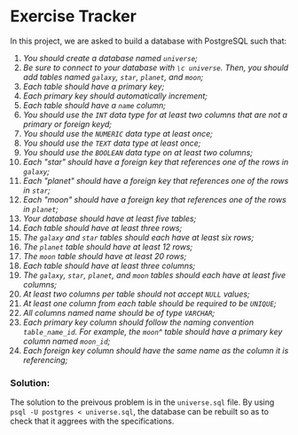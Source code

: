 # Exercise Tracker

In this project, we are asked to build a database with PostgreSQL such that:

1. *You should create a database named `universe`;*
2. *Be sure to connect to your database with `\c universe`. Then, you should add tables named `galaxy`, `star`, `planet`, and `moon`;*
3. *Each table should have a primary key;*
4. *Each primary key should automatically increment;*
5. *Each table should have a `name` column;*
6. *You should use the `INT` data type for at least two columns that are not a primary or foreign keyd;*
7. *You should use the `NUMERIC` data type at least once;*
8. *You should use the `TEXT` data type at least once;*
9. *You should use the `BOOLEAN` data type on at least two columns;*
10. *Each "star" should have a foreign key that references one of the rows in `galaxy`;*
11. *Each "planet" should have a foreign key that references one of the rows in `star`;*
12. *Each "moon" should have a foreign key that references one of the rows in `planet`;*
13. *Your database should have at least five tables;*
14. *Each table should have at least three rows;*
15. *The `galaxy` and `star` tables should each have at least six rows;*
16. *The `planet` table should have at least 12 rows;*
17. *The `moon` table should have at least 20 rows;*
18. *Each table should have at least three columns;*
19. *The `galaxy`, `star`, `planet`, and `moon` tables should each have at least five columns;*
20. *At least two columns per table should not accept `NULL` values;*
21. *At least one column from each table should be required to be `UNIQUE`;*
22. *All columns named name should be of type `VARCHAR`;*
23. *Each primary key column should follow the naming convention `table_name_id`. For example, the `moon`^  table should have a primary key column named `moon_id`;*
24. *Each foreign key column should have the same name as the column it is referencing;*

### Solution:

The solution to the preivous problem is in the `universe.sql` file. By using `psql -U postgres < universe.sql`, the database can be rebuilt so as to check that it aggrees with the specifications.
